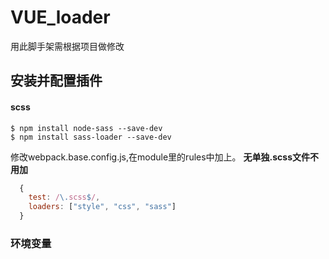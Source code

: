 # VUE_loader

用此脚手架需根据项目做修改

## 安装并配置插件

#### scss

```shell 
$ npm install node-sass --save-dev
$ npm install sass-loader --save-dev
````
修改webpack.base.config.js,在module里的rules中加上。 **无单独.scss文件不用加**
```js
  {
    test: /\.scss$/,
    loaders: ["style", "css", "sass"]
  }
```

### 环境变量

